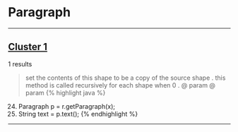 # Paragraph

***

## [Cluster 1](./1)
1 results
> set the contents of this shape to be a copy of the source shape . this method is called recursively for each shape when 0 . @ param @ param 
{% highlight java %}
24. Paragraph p = r.getParagraph(x);
25. String text = p.text();
{% endhighlight %}

***

